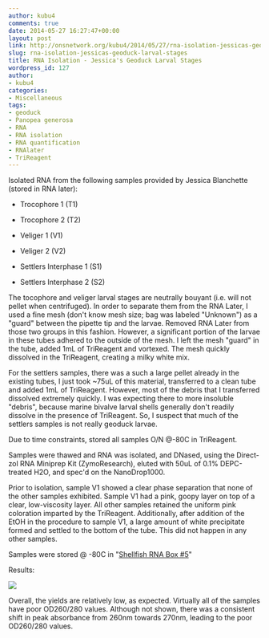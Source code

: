 ```yaml
---
author: kubu4
comments: true
date: 2014-05-27 16:27:47+00:00
layout: post
link: http://onsnetwork.org/kubu4/2014/05/27/rna-isolation-jessicas-geoduck-larval-stages/
slug: rna-isolation-jessicas-geoduck-larval-stages
title: RNA Isolation - Jessica's Geoduck Larval Stages
wordpress_id: 127
author:
- kubu4
categories:
- Miscellaneous
tags:
- geoduck
- Panopea generosa
- RNA
- RNA isolation
- RNA quantification
- RNAlater
- TriReagent
---
```


Isolated RNA from the following samples provided by Jessica Blanchette (stored in RNA later):




    
  * Trocophore 1 (T1)

    
  * Trocophore 2 (T2)

    
  * Veliger 1 (V1)

    
  * Veliger 2 (V2)

    
  * Settlers Interphase 1 (S1)

    
  * Settlers Interphase 2 (S2)



The tocophore and veliger larval stages are neutrally bouyant (i.e. will not pellet when centrifuged). In order to separate them from the RNA Later, I used a fine mesh (don't know mesh size; bag was labeled "Unknown") as a "guard" between the pipette tip and the larvae. Removed RNA Later from those two groups in this fashion. However, a significant portion of the larvae in these tubes adhered to the outside of the mesh. I left the mesh "guard" in the tube, added 1mL of TriReagent and vortexed. The mesh quickly dissolved in the TriReagent, creating a milky white mix.

For the settlers samples, there was a such a large pellet already in the existing tubes, I just took ~75uL of this material, transferred to a clean tube and added 1mL of TriReagent. However, most of the debris that I transferred dissolved extremely quickly. I was expecting there to more insoluble "debris", because marine bivalve larval shells generally don't readily dissolve in the presence of TriReagent. So, I suspect that much of the settlers samples is not really geoduck larvae.

Due to time constraints, stored all samples O/N @-80C in TriReagent.

Samples were thawed and RNA was isolated, and DNased, using the Direct-zol RNA Miniprep Kit (ZymoResearch), eluted with 50uL of 0.1% DEPC-treated H2O, and spec'd on the NanoDrop1000.

Prior to isolation, sample V1 showed a clear phase separation that none of the other samples exhibited. Sample V1 had a pink, goopy layer on top of a clear, low-viscosity layer. All other samples retained the uniform pink coloration imparted by the TriReagent. Additionally, after addition of the EtOH in the procedure to sample V1, a large amount of white precipitate formed and settled to the bottom of the tube. This did not happen in any other samples.

Samples were stored @ -80C in "[Shellfish RNA Box #5](https://docs.google.com/spreadsheet/ccc?key=0AmS_90rPaQMzcHdyU1d0MDVMLWpaTWdadnJSd0M4UUE&usp=sharing)"

Results:

![](http://eagle.fish.washington.edu/Arabidopsis/20140528%20-%20RNA%20geoduck%20ODs-01.JPG)

Overall, the yields are relatively low, as expected. Virtually all of the samples have poor OD260/280 values. Although not shown, there was a consistent shift in peak absorbance from 260nm towards 270nm, leading to the poor OD260/280 values.
